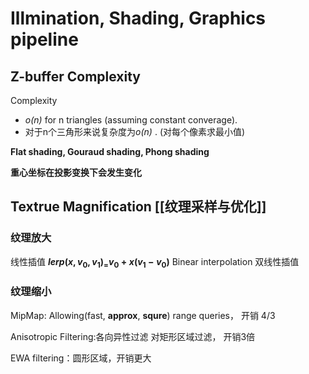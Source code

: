 # Illmination, Shading, Graphics pipeline

## Z-buffer Complexity

Complexity
- *o(n)* for n triangles (assuming constant converage).
- 对于n个三角形来说复杂度为*o(n)* . (对每个像素求最小值)

**Flat shading, Gouraud shading, Phong shading**



**重心坐标在投影变换下会发生变化**

## Textrue Magnification [[纹理采样与优化]]

### 纹理放大

线性插值  **$lerp(x,v_{0},v_{1})_=v_{0}+x(v_{1}-v_{0})$**
Binear interpolation 双线性插值

### 纹理缩小

MipMap: Allowing(fast, **approx**, **squre**) range queries， 开销 $4/3$

Anisotropic Filtering:各向异性过滤 对矩形区域过滤， 开销3倍

EWA filtering：圆形区域，开销更大
